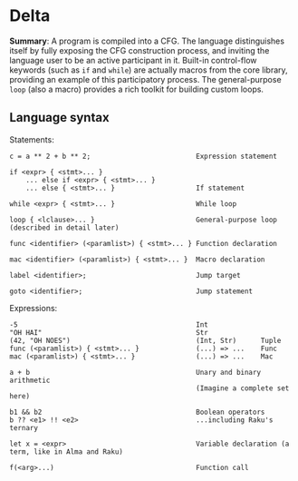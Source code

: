 # Delta

**Summary**:
A program is compiled into a CFG.
The language distinguishes itself by fully exposing the CFG construction process, and inviting the language user to be an active participant in it.
Built-in control-flow keywords (such as `if` and `while`) are actually macros from the core library, providing an example of this participatory process.
The general-purpose `loop` (also a macro) provides a rich toolkit for building custom loops.

## Language syntax

Statements:

```
c = a ** 2 + b ** 2;                          Expression statement

if <expr> { <stmt>... }
    ... else if <expr> { <stmt>... }
    ... else { <stmt>... }                    If statement

while <expr> { <stmt>... }                    While loop

loop { <lclause>... }                         General-purpose loop (described in detail later)

func <identifier> (<paramlist>) { <stmt>... } Function declaration

mac <identifier> (<paramlist>) { <stmt>... }  Macro declaration

label <identifier>;                           Jump target

goto <identifier>;                            Jump statement
```

Expressions:

```
-5                                            Int
"OH HAI"                                      Str
(42, "OH NOES")                               (Int, Str)      Tuple
func (<paramlist>) { <stmt>... }              (...) => ...    Func
mac (<paramlist>) { <stmt>... }               (...) => ...    Mac

a + b                                         Unary and binary arithmetic
                                              (Imagine a complete set here)

b1 && b2                                      Boolean operators
b ?? <e1> !! <e2>                             ...including Raku's ternary

let x = <expr>                                Variable declaration (a term, like in Alma and Raku)

f(<arg>...)                                   Function call
```
